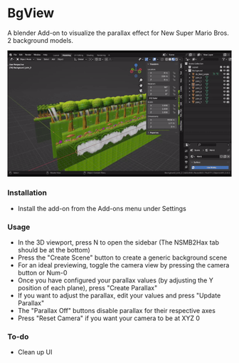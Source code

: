 # BgView
A blender Add-on to visualize the parallax effect for New Super Mario Bros. 2 background models.

![](https://github.com/hus-mighty/BgView/blob/main/bgview.gif)

### Installation
* Install the add-on from the Add-ons menu under Settings
  
### Usage
* In the 3D viewport, press N to open the sidebar (The NSMB2Hax tab should be at the bottom)
* Press the "Create Scene" button to create a generic background scene
* For an ideal previewing, toggle the camera view by pressing the camera button or Num-0
* Once you have configured your parallax values ​​(by adjusting the Y position of each plane), press "Create Parallax"
* If you want to adjust the parallax, edit your values and press "Update Parallax"
* The "Parallax Off" buttons disable parallax for their respective axes
* Press "Reset Camera" if you want your camera to be at XYZ 0

### To-do
* Clean up UI
